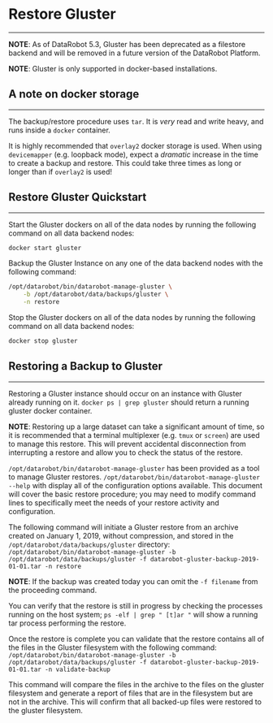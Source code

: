 <a name="restore-gluster"></a>
# Restore Gluster
-----------------

**NOTE**: As of DataRobot 5.3, Gluster has been deprecated as a filestore backend and will be removed in a future version of the DataRobot Platform.

**NOTE**: Gluster is only supported in docker-based installations.

<a name="a-note-on-docker-storage"></a>
## A note on docker storage
---------------------------

The backup/restore procedure uses `tar`. It is _very_ read and write heavy, and runs inside a `docker` container.

It is highly recommended that `overlay2` docker storage is used. When using `devicemapper` (e.g. loopback mode), expect a _dramatic_ increase in the time to create a backup and restore. This could take three times as long or longer than if `overlay2` is used!

<a name="restore-gluster-quickstart"></a>
## Restore Gluster Quickstart
-----------------------------
Start the Gluster dockers on all of the data nodes by running the following command on all data backend nodes:

```bash
docker start gluster
```

Backup the Gluster Instance on any one of the data backend nodes with the following command:

```bash
/opt/datarobot/bin/datarobot-manage-gluster \
    -b /opt/datarobot/data/backups/gluster \
    -n restore
```

Stop the Gluster dockers on all of the data nodes by running the following command on all data backend nodes:

```bash
docker stop gluster
```

<a name="gluster-restore"></a>
## Restoring a Backup to Gluster
--------------------------------
Restoring a Gluster instance should occur on an instance with Gluster already running on it. `docker ps | grep gluster` should return a running gluster docker container.

**NOTE**: Restoring up a large dataset can take a significant amount of time, so it is recommended that a terminal multiplexer (e.g. `tmux` or `screen`) are used to manage this restore. This will prevent accidental disconnection from interrupting a restore and allow you to check the status of the restore.

`/opt/datarobot/bin/datarobot-manage-gluster` has been provided as a tool to manage Gluster restores. `/opt/datarobot/bin/datarobot-manage-gluster --help` with display all of the configuration options available.  This document will cover the basic restore procedure; you may need to modify command lines to specifically meet the needs of your restore activity and configuration.

The following command will initiate a Gluster restore from an archive created on January 1, 2019, without compression, and stored in the `/opt/datarobot/data/backups/gluster` directory:
`/opt/datarobot/bin/datarobot-manage-gluster -b /opt/datarobot/data/backups/gluster -f datarobot-gluster-backup-2019-01-01.tar -n restore`

**NOTE**: If the backup was created today you can omit the `-f filename` from the proceeding command.

You can verify that the restore is still in progress by checking the processes running on the host system; `ps -elf | grep " [t]ar "` will show a running tar process performing the restore.

Once the restore is complete you can validate that the restore contains all of the files in the Gluster filesystem with the following command:
`/opt/datarobot/bin/datarobot-manage-gluster -b /opt/datarobot/data/backups/gluster -f datarobot-gluster-backup-2019-01-01.tar -n validate-backup`

This command will compare the files in the archive to the files on the gluster filesystem and generate a report of files that are in the filesystem but are not in the archive.  This will confirm that all backed-up files were restored to the gluster filesystem.
